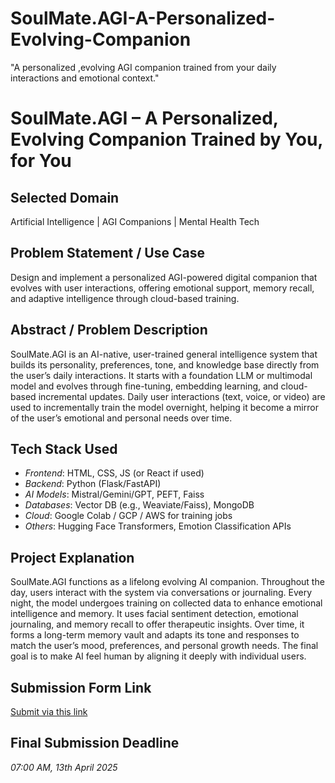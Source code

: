 # SoulMate.AGI-A-Personalized-Evolving-Companion
"A personalized ,evolving AGI companion trained from your daily interactions and emotional context."
# SoulMate.AGI – A Personalized, Evolving Companion Trained by You, for You

## Selected Domain
Artificial Intelligence | AGI Companions | Mental Health Tech

## Problem Statement / Use Case
Design and implement a personalized AGI-powered digital companion that evolves with user interactions, offering emotional support, memory recall, and adaptive intelligence through cloud-based training.

## Abstract / Problem Description
SoulMate.AGI is an AI-native, user-trained general intelligence system that builds its personality, preferences, tone, and knowledge base directly from the user’s daily interactions. It starts with a foundation LLM or multimodal model and evolves through fine-tuning, embedding learning, and cloud-based incremental updates. Daily user interactions (text, voice, or video) are used to incrementally train the model overnight, helping it become a mirror of the user’s emotional and personal needs over time.

## Tech Stack Used
- *Frontend*: HTML, CSS, JS (or React if used)
- *Backend*: Python (Flask/FastAPI)
- *AI Models*: Mistral/Gemini/GPT, PEFT, Faiss
- *Databases*: Vector DB (e.g., Weaviate/Faiss), MongoDB
- *Cloud*: Google Colab / GCP / AWS for training jobs
- *Others*: Hugging Face Transformers, Emotion Classification APIs

## Project Explanation
SoulMate.AGI functions as a lifelong evolving AI companion. Throughout the day, users interact with the system via conversations or journaling. Every night, the model undergoes training on collected data to enhance emotional intelligence and memory. It uses facial sentiment detection, emotional journaling, and memory recall to offer therapeutic insights. Over time, it forms a long-term memory vault and adapts its tone and responses to match the user’s mood, preferences, and personal growth needs. The final goal is to make AI feel human by aligning it deeply with individual users.

## Submission Form Link
[Submit via this link](https://forms.gle/NpgRWSRcNrDyq2JP8)

## Final Submission Deadline
*07:00 AM, 13th April 2025*
